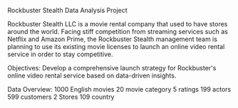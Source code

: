 Rockbuster Stealth Data Analysis Project

Rockbuster Stealth LLC is a movie rental company that used to have stores around the world. Facing stiff competition from streaming services such as Netflix and Amazon Prime, the Rockbuster Stealth management team is planning to use its existing movie licenses to launch an online video rental service in order to stay competitive.

Objectives: 
Develop a comprehensive launch strategy for Rockbuster's online video rental service based on data-driven insights.

Data Overview:
1000 English movies
20 movie category
5 ratings
199 actors
599 customers
2 Stores
109 country

